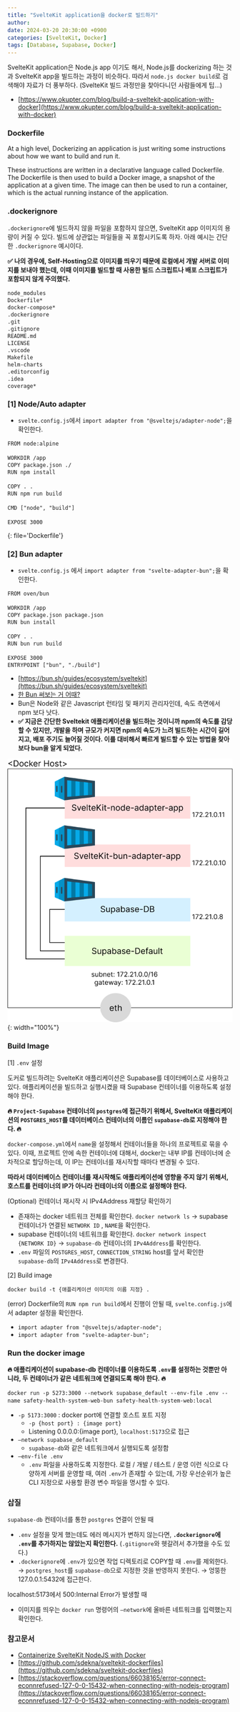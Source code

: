 ```yaml
---
title: "SvelteKit application을 docker로 빌드하기"
author: 
date: 2024-03-20 20:30:00 +0900
categories: [SvelteKit, Docker]
tags: [Database, Supabase, Docker]
---
```


SvelteKit application은 Node.js app 이기도 해서, Node.js를 dockerizing 하는 것과 SvelteKit app을 빌드하는 과정이 비슷하다. 따라서 `node.js docker build`로 검색해야 자료가 더 풍부하다. (SvelteKit 빌드 과정만을 찾아다니던 사람들에게 팁...)

- [https://www.okupter.com/blog/build-a-sveltekit-application-with-docker](https://www.okupter.com/blog/build-a-sveltekit-application-with-docker)

### **Dockerfile**

At a high level, Dockerizing an application is just writing some instructions about how we want to build and run it.

These instructions are written in a declarative language called Dockerfile. The Dockerfile is then used to build a Docker image, a snapshot of the application at a given time. The image can then be used to run a container, which is the actual running instance of the application.

### **.dockerignore**

`.dockerignore`에 빌드하지 않을 파일을 포함하지 않으면, SvelteKit app 이미지의 용량이 커질 수 있다. 빌드에 상관없는 파일들을 꼭 포함시키도록 하자. 아래 예시는 간단한 `.dockerignore` 예시이다. 

**✅ 나의 경우에, Self-Hosting으로 이미지를 띄우기 때문에 로컬에서 개발 서버로 이미지를 보내야 했는데, 이때 이미지를 빌드할 때 사용한 빌드 스크립트나 배포 스크립트가 포함되지 않게 주의했다.**

```shell
node_modules
Dockerfile*
docker-compose*
.dockerignore
.git
.gitignore
README.md
LICENSE
.vscode
Makefile
helm-charts
.editorconfig
.idea
coverage*
```

### **[1] Node/Auto adapter**

- `svelte.config.js`에서 `import adapter from "@sveltejs/adapter-node";`을 확인한다.

```shell
FROM node:alpine

WORKDIR /app
COPY package.json ./
RUN npm install

COPY . .
RUN npm run build

CMD ["node", "build"]

EXPOSE 3000
```
{: file='Dockerfile'}

### **[2] Bun adapter**

- `svelte.config.js` 에서 `import adapter from "svelte-adapter-bun";`을 확인한다.

```shell
FROM oven/bun

WORKDIR /app
COPY package.json package.json
RUN bun install

COPY . .
RUN bun run build

EXPOSE 3000
ENTRYPOINT ["bun", "./build"]
```

- [https://bun.sh/guides/ecosystem/sveltekit](https://bun.sh/guides/ecosystem/sveltekit) 
- [한 Bun 써보는 거 어때?](https://techblog.gccompany.co.kr/%ED%95%9Cbun-%EC%8D%A8%EB%B3%B4%EB%8A%94-%EA%B1%B0-%EC%96%B4%EB%95%8C-fa3cb32ac76f)
- Bun은 Node와 같은 Javascript 런타임 및 패키지 관리자인데, 속도 측면에서 npm 보다 낫다. 
- **✅ 지금은 간단한 Sveltekit 애플리케이션을 빌드하는 것이니까 npm의 속도를 감당할 수 있지만, 개발을 하며 규모가 커지면 npm의 속도가 느려 빌드하는 시간이 길어지고, 배포 주기도 늘어질 것이다. 이를 대비해서 빠르게 빌드할 수 있는 방법을 찾아보다 bun을 알게 되었다.**

![Untitled](/assets/img/240320-1.png){: width="100%"}

### **Build Image**

[1] `.env` 설정

도커로 빌드하려는 SvelteKit 애플리케이션은 Supabase를 데이터베이스로 사용하고 있다. 애플리케이션을 빌드하고 실행시켰을 때 Supabase 컨테이너를 이용하도록 설정해야 한다.

**🔥 `Project-Supabase` 컨테이너의 `postgres`에 접근하기 위해서, SvelteKit 애플리케이션의 `POSTGRES_HOST`를 데이터베이스 컨테이너의 이름인 `supabase-db`로 지정해야 한다. 🔥**

`docker-compose.yml`에서 `name`을 설정해서 컨테이너들을 하나의 프로젝트로 묶을 수 있다. 이때, 프로젝트 안에 속한 컨테이너에 대해서, docker는 내부 IP를 컨테이너에 순차적으로 할당하는데, 이 IP는 컨테이너를 재시작할 때마다 변경될 수 있다.

**따라서 데이터베이스 컨테이너를 재시작해도 애플리케이션에 영향을 주지 않기 위해서, 호스트를 컨테이너의 IP가 아니라 컨테이너의 이름으로 설정해야 한다.**

(Optional) 컨테이너 재시작 시 IPv4Address 재할당 확인하기 

- 존재하는 docker 네트워크 전체를 확인한다. `docker network ls` → supabase 컨테이너가 연결된 `NETWORK ID` , `NAME`을 확인한다.
- supabase 컨테이너의 네트워크를 확인한다. `docker network inspect {NETWORK ID}` → `supabase-db` 컨테이너의 `IPv4Address`를 확인한다.
- `.env` 파일의 `POSTGRES_HOST`, `CONNECTION_STRING` host를 앞서 확인한 `supabase-db`의 `IPv4Address`로 변경한다.

[2] Build image

`docker build -t {애플리케이션 이미지의 이름 지정} . `

(error) Dockerfile의 `RUN npm run build`에서 진행이 안될 때, `svelte.config.js`에서 adapter 설정을 확인한다.

- `import adapter from "@sveltejs/adapter-node";`
- `import adapter from "svelte-adapter-bun";`

### **Run the docker image**

**🔥 애플리케이션이 supabase-db 컨테이너를 이용하도록 `.env`를 설정하는 것뿐만 아니라, 두 컨테이너가 같은 네트워크에 연결되도록 해야 한다. 🔥**

`docker run -p 5273:3000 --network supabase_default --env-file .env --name safety-health-system-web-bun safety-health-system-web:local`

- `-p 5173:3000` : docker port에 연결할 호스트 포트 지정
    - `-p {host port} : {image port}`
    - Listening 0.0.0.0:{image port}, `localhost:5173`으로 접근
- `—network supabase_default`
    - `supabase-db`와 같은 네트워크에서 실행되도록 설정함
- `—env-file .env` 
    - `.env` 파일을 사용하도록 지정한다. 로컬 / 개발 / 테스트 / 운영 이런 식으로 다양하게 서버를 운영할 때, 여러 `.env`가 존재할 수 있는데, 가장 우선순위가 높은 CLI 지정으로 사용할 환경 변수 파일을 명시할 수 있다.

### **삽질**

`supabase-db` 컨테이너를 통한 `postgres` 연결이 안될 때
- `.env` 설정을 맞게 했는데도 에러 메시지가 변하지 않는다면, **`.dockerignore`에 `.env`를 추가하지는 않았는지 확인한다.** (`.gitignore`와 헷갈려서 추가했을 수도 있다.)
- `.dockerignore`에 `.env`가 있으면 작업 디렉토리로 COPY할 때 `.env`를 제외한다. → `postgres_host`를 `supabase-db`으로 지정한 것을 반영하지 못한다. → 엉뚱한 127.0.0.1:5432에 접근한다.

localhost:5173에서 500:Internal Error가 발생할 때
- 이미지를 띄우는 `docker run` 명령어의 `—network`에 올바른 네트워크를 입력했는지 확인한다.

### **참고문서**

- [Containerize SvelteKit NodeJS with Docker](https://www.youtube.com/watch?app=desktop&v=kVMG2nWjWk4)
- [https://github.com/sdekna/sveltekit-dockerfiles](https://github.com/sdekna/sveltekit-dockerfiles)
- [https://stackoverflow.com/questions/66038165/error-connect-econnrefused-127-0-0-15432-when-connecting-with-nodejs-program](https://stackoverflow.com/questions/66038165/error-connect-econnrefused-127-0-0-15432-when-connecting-with-nodejs-program)

<br>

<script src="https://utteranc.es/client.js"
        repo="RumosZin/rumoszin.github.io"
        issue-term="pathname"
        theme="github-light"
        crossorigin="anonymous"
        async>
</script>
